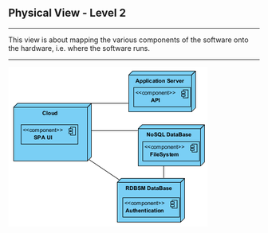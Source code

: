 ## Physical View - Level 2

------------------------------
This view is about mapping the various components of the software onto the hardware, i.e. where the software runs.

--------------------------------
![PV](PV_LVL2.png)